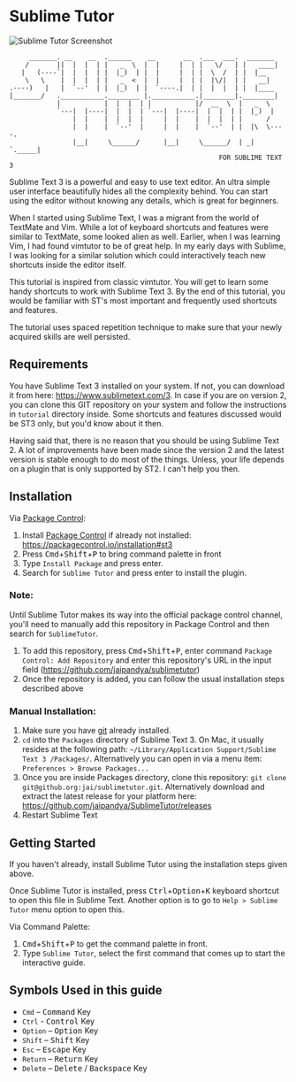 Sublime Tutor
==============

![Sublime Tutor Screenshot](https://raw.githubusercontent.com/jaipandya/SublimeTutor/gh-pages/images/screenshots/sublimetutor1.jpg)

         _______. __    __  .______    __       __  .___  ___.  _______    
        /       ||  |  |  | |   _  \  |  |     |  | |   \/   | |   ____|   
       |   (----`|  |  |  | |  |_)  | |  |     |  | |  \  /  | |  |__      
        \   \    |  |  |  | |   _  <  |  |     |  | |  |\/|  | |   __|     
    .----)   |   |  `--'  | |  |_)  | |  `----.|  | |  |  |  | |  |____    
    |_______/   .___________.________ |.___________.|________|.________|   
                |           |  |  |  | |           |/  __  \  |   _  \     
                `---|  |----|  |  |  | `---|  |----|  |  |  | |  |_)  |    
                    |  |    |  |  |  |     |  |    |  |  |  | |      /     
                    |  |    |  `--'  |     |  |    |  `--'  | |  |\  \----.
                    |__|     \______/      |__|     \______/  | _| `._____|
                                                         FOR SUBLIME TEXT 3         

Sublime Text 3 is a powerful and easy to use text editor. An ultra simple user
interface beautifully hides all the complexity behind. You can start using the
editor without knowing any details, which is great for beginners.

When I started using Sublime Text, I was a migrant from the world of TextMate
and Vim. While a lot of keyboard shortcuts and features were similar to
TextMate, some looked alien as well. Earlier, when I was learning Vim, I had
found vimtutor to be of great help. In my early days with Sublime, I was
looking for a similar solution which could interactively teach new shortcuts 
inside the editor itself.

This tutorial is inspired from classic vimtutor. You will get to learn
some handy shortcuts to work with Sublime Text 3. By the end of this tutorial,
you would be familiar with ST's most important and frequently used shortcuts 
and features.

The tutorial uses spaced repetition technique to make sure that your newly 
acquired skills are well persisted.

Requirements
-------------

You have Sublime Text 3 installed on your system. If not, you can download it
from here: https://www.sublimetext.com/3. In case if you are on version 2, you
can clone this GIT repository on your system and follow the instructions in
`tutorial` directory inside. Some shortcuts and features discussed would be
ST3 only, but you'd know about it then.

Having said that, there is no reason that you should be using Sublime Text 2. A
lot of improvements have been made since the version 2 and the latest version
is stable enough to do most of the things. Unless, your life depends on a plugin
that is only supported by ST2. I can't help you then.

Installation
-------------

Via [Package Control](https://Sublime.wbond.net/):

1. Install [Package Control](https://Sublime.wbond.net/) if already not installed:
   https://packagecontrol.io/installation#st3
2. Press <kbd>Cmd</kbd>+<kbd>Shift</kbd>+<kbd>P</kbd> to bring command palette
   in front
3. Type `Install Package` and press enter.
4. Search for `Sublime Tutor` and press enter to install the plugin.

### Note:

Until Sublime Tutor makes its way into the official package control channel,
you'll need to manually add this repository in Package Control and then search
for `SublimeTutor`. 

1. To add this repository, press <kbd>Cmd</kbd>+<kbd>Shift</kbd>+<kbd>P</kbd>,
   enter command `Package Control: Add Repository` and enter this repository's
   URL in the input field (https://github.com/jaipandya/sublimetutor)
2. Once the repository is added, you can follow the usual installation steps
   described above

### Manual Installation:

1. Make sure you have [git][1] already installed.
2. `cd` into the `Packages` directory of Sublime Text 3. On Mac, it usually 
   resides at the following path: `~/Library/Application Support/Sublime Text 3
   /Packages/`. Alternatively you can open in via a menu item:
   `Preferences > Browse Packages...`
3. Once you are inside Packages directory, clone this repository:
   `git clone git@github.org:jai/sublimetutor.git`. Alternatively download and
   extract the latest release for your platform here:
   https://github.com/jaipandya/SublimeTutor/releases
4. Restart Sublime Text


Getting Started
----------------

If you haven't already, install Sublime Tutor using the installation steps
given above.

Once Sublime Tutor is installed, press <kbd>Ctrl</kbd>+<kbd>Option</kbd>+<kbd>K</kbd>
keyboard shortcut to open this file in Sublime Text. Another option is to go to 
`Help > Sublime Tutor` menu option to open this.

Via Command Palette:

1. <kbd>Cmd</kbd>+<kbd>Shift</kbd>+<kbd>P</kbd> to get the command palette in
   front.
2. Type `Sublime Tutor`, select the first command that comes up to start the
   interactive guide.


Symbols Used in this guide
---------------------------

* `Cmd` – <kbd>Command</kbd> Key
* `Ctrl` - <kbd>Control</kbd> Key
* `Option` – <kbd>Option</kbd> Key
* `Shift` – <kbd>Shift</kbd> Key
* `Esc` – <kbd>Escape</kbd> Key
* `Return` – <kbd>Return</kbd> Key
* `Delete` – <kbd>Delete</kbd> / <kbd>Backspace</kbd> Key

[1]: https://git-scm.com/ "Git is a version control system"
